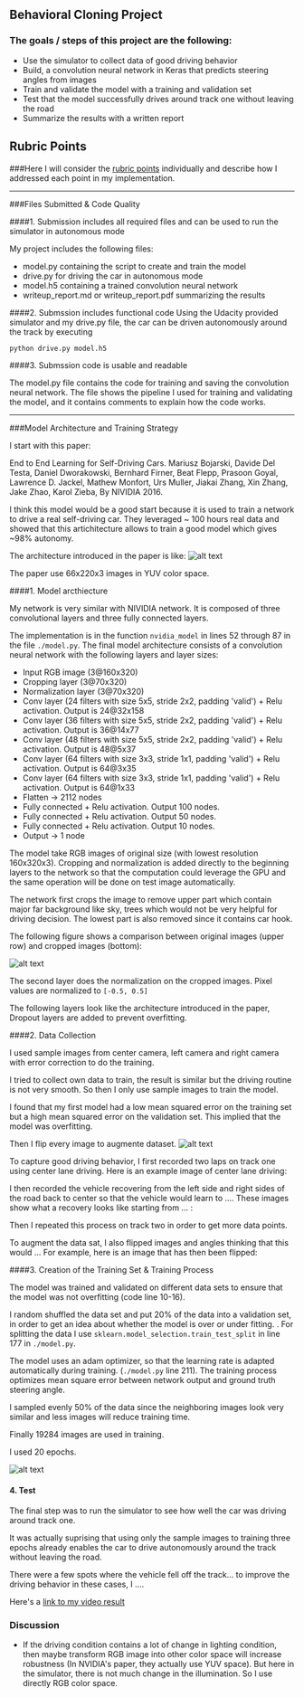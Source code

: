## Behavioral Cloning Project

### The goals / steps of this project are the following:
* Use the simulator to collect data of good driving behavior
* Build, a convolution neural network in Keras that predicts steering angles from images
* Train and validate the model with a training and validation set
* Test that the model successfully drives around track one without leaving the road
* Summarize the results with a written report

[//]: # (Image References)
[image0]: ./output_images/model.png "Model in the paper"
[image1]: ./output_images/image_crop_65.png "Cropping"
[image2]: ./output_images/image_flip.png "Flip Image"
[image3]: ./output_images/error.png "Error"
[image4]: ./examples/placeholder_small.png "Recovery Image"
[image5]: ./examples/placeholder_small.png "Recovery Image"
[image6]: ./examples/placeholder_small.png "Normal Image"
[image7]: ./examples/placeholder_small.png "Flipped Image"

## Rubric Points
###Here I will consider the [rubric points](https://review.udacity.com/#!/rubrics/432/view) individually and describe how I addressed each point in my implementation.  

---
###Files Submitted & Code Quality

####1. Submission includes all required files and can be used to run the simulator in autonomous mode

My project includes the following files:
* model.py containing the script to create and train the model
* drive.py for driving the car in autonomous mode
* model.h5 containing a trained convolution neural network 
* writeup_report.md or writeup_report.pdf summarizing the results

####2. Submssion includes functional code
Using the Udacity provided simulator and my drive.py file, the car can be driven autonomously around the track by executing 
```sh
python drive.py model.h5
```

####3. Submssion code is usable and readable

The model.py file contains the code for training and saving the convolution neural network. The file shows the pipeline I used for training and validating the model, and it contains comments to explain how the code works.

---

###Model Architecture and Training Strategy


I start with this paper:

End to End Learning for Self-Driving Cars. Mariusz Bojarski, Davide Del Testa, Daniel Dworakowski, Bernhard Firner, Beat Flepp, Prasoon Goyal, Lawrence D. Jackel, Mathew Monfort, Urs Muller, Jiakai Zhang, Xin Zhang, Jake Zhao, Karol Zieba, By NIVIDIA 2016.

I think this model would be a good start because it is used to train a network to drive a real self-driving car. They leveraged ~ 100 hours real data and showed that this artichitecture allows to train a good model which gives ~98% autonomy.

The architecture introduced in the paper is like:
![alt text][image0]

The paper use 66x220x3 images in YUV color space.


####1. Model arcthiecture

My network is very similar with NIVIDIA network. It is composed of three convolutional layers and three fully connected layers.

The implementation is in the function `nvidia_model` in lines 52 through 87 in the file `./model.py`.
The final model architecture consists of a convolution neural network with the following layers and layer sizes:

* Input RGB image (3@160x320)
* Cropping layer (3@70x320)
* Normalization layer (3@70x320)
* Conv layer (24 filters with size 5x5, stride 2x2, padding 'valid') + Relu activation. Output is 24@32x158
* Conv layer (36 filters with size 5x5, stride 2x2, padding 'valid') + Relu activation. Output is 36@14x77
* Conv layer (48 filters with size 5x5, stride 2x2, padding 'valid') + Relu activation. Output is 48@5x37
* Conv layer (64 filters with size 3x3, stride 1x1, padding 'valid') + Relu activation. Output is 64@3x35
* Conv layer (64 filters with size 3x3, stride 1x1, padding 'valid') + Relu activation. Output is 64@1x33
* Flatten -> 2112 nodes
* Fully connected + Relu activation. Output 100 nodes.
* Fully connected + Relu activation. Output 50 nodes.
* Fully connected + Relu activation. Output 10 nodes.
* Output -> 1 node

The model take RGB images of original size (with lowest resolution 160x320x3). Cropping and normalization is added directly to the beginning layers to the network so that the computation could leverage the GPU and the same operation will be done on test image automatically.

The network first crops the image to remove upper part which contain major far background like sky, trees which would not be very helpful for driving decision. The lowest part is also removed since it contains car hook.

 The following figure shows a comparison between original images (upper row) and cropped images (bottom):

![alt text][image1]

The second layer does the normalization on the cropped images. Pixel values are normalized to `[-0.5, 0.5]`

The following layers look like the architecture introduced in the paper, 
Dropout layers are added to prevent overfitting.


####2. Data Collection

I used sample images from center camera, left camera and right camera with error correction to do the training. 

I tried to collect own data to train, the result is similar but the driving routine is not very smooth. So then I only use sample images to train the model.


I found that my first model had a low mean squared error on the training set but a high mean squared error on the validation set. This implied that the model was overfitting.

Then I flip every image to augmente dataset.
![alt text][image2]

To capture good driving behavior, I first recorded two laps on track one using center lane driving. Here is an example image of center lane driving:

I then recorded the vehicle recovering from the left side and right sides of the road back to center so that the vehicle would learn to .... These images show what a recovery looks like starting from ... :

Then I repeated this process on track two in order to get more data points.

To augment the data sat, I also flipped images and angles thinking that this would ... For example, here is an image that has then been flipped:



####3. Creation of the Training Set & Training Process

The model was trained and validated on different data sets to ensure that the model was not overfitting (code line 10-16).

I random shuffled the data set and put 20%  of the data into a validation set, in order to get an idea about whether the model is over or under fitting. . For splitting the data I use `sklearn.model_selection.train_test_split` in line 177 in `./model.py`.

The model uses an adam optimizer, so that the learning rate is adapted automatically during training. (`./model.py` line 211). The training process optimizes mean square error between network output and ground truth steering angle.

I sampled evenly 50% of the data since the neighboring images look very similar and less images will reduce training time.

Finally 19284 images are used in training.

I used 20 epochs.

![alt text][image3]


#### 4. Test

The final step was to run the simulator to see how well the car was driving around track one. 

It was actually suprising that using only the sample images to training three epochs already enables the car to drive autonomously around the track without leaving the road.

There were a few spots where the vehicle fell off the track... to improve the driving behavior in these cases, I ....

Here's a [link to my video result](./result_track1.mp4)

### Discussion

*  If the driving condition contains a lot of change in lighting condition, then maybe transform RGB image into other color space will increase robustness (In NVIDIA's paper, they actually use YUV space). But here in the simulator, there is not much change in the illumination. So I use directly RGB color space.


 
